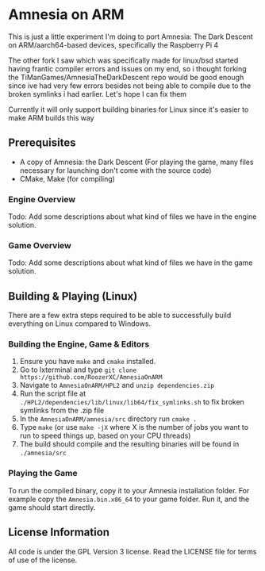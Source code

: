 # Amnesia on ARM
This is just a little experiment I'm doing to port Amnesia: The Dark Descent on ARM/aarch64-based devices, specifically the Raspberry Pi 4

The other fork I saw which was specifically made for linux/bsd started having frantic compiler errors and issues on my end, so i thought forking the TiManGames/AmnesiaTheDarkDescent repo would be good enough since ive had very few errors besides not being able to compile due to the broken symlinks i had earlier. Let's hope I can fix them

Currently it will only support building binaries for Linux since it's easier to make ARM builds this way

## Prerequisites
- A copy of Amnesia: the Dark Descent (For playing the game, many files necessary for launching don't come with the source code)
- CMake, Make (for compiling)

### Engine Overview
Todo: Add some descriptions about what kind of files we have in the engine solution.

### Game Overview
Todo: Add some descriptions about what kind of files we have in the game solution.

## Building & Playing (Linux)
There are a few extra steps required to be able to successfully build everything on Linux compared to Windows.

### Building the Engine, Game & Editors
1. Ensure you have `make` and `cmake` installed.
2. Go to lxterminal and type `git clone https://github.com/RoozerXC/AmnesiaOnARM`
3. Navigate to `AmnesiaOnARM/HPL2` and `unzip dependencies.zip`
4. Run the script file at `./HPL2/dependencies/lib/linux/lib64/fix_symlinks.sh` to fix broken symlinks from the .zip file
5. In the `AmnesiaOnARM/amnesia/src` directory run `cmake .`
6. Type `make` (or use `make -jX` where X is the number of jobs you want to run to speed things up, based on your CPU threads)
7. The build should compile and the resulting binaries will be found in `./amnesia/src`

### Playing the Game
To run the compiled binary, copy it to your Amnesia installation folder. For example copy the `Amnesia.bin.x86_64` to your game folder. Run it, and the game should start directly.

## License Information
All code is under the GPL Version 3 license. Read the LICENSE file for terms of use of the license.
